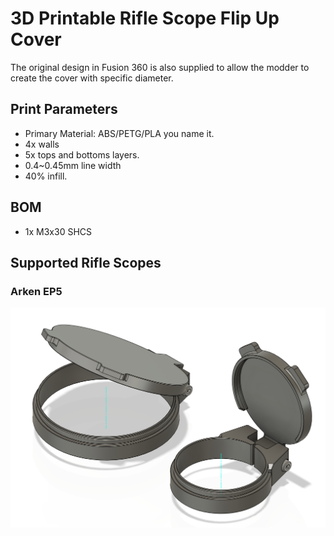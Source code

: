 # 3D Printable Rifle Scope Flip Up Cover

The original design in Fusion 360 is also supplied to allow the modder to create the cover with specific diameter.

## Print Parameters

* Primary Material: ABS/PETG/PLA you name it.
* 4x walls
* 5x tops and bottoms layers.
* 0.4~0.45mm line width
* 40% infill.

## BOM

* 1x M3x30 SHCS
  
  

## Supported Rifle Scopes

### Arken EP5

![arken_ep5](Resources/arken_ep5.png)
